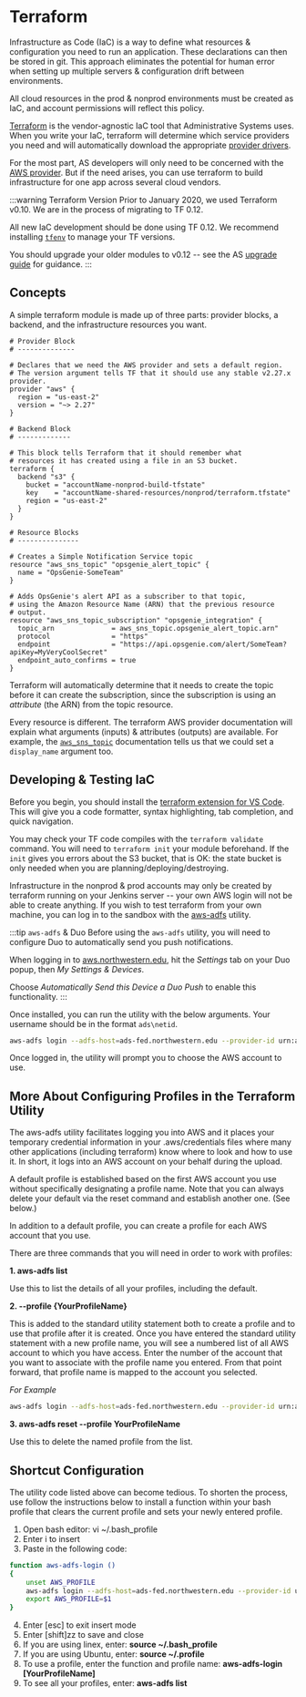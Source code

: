 # Terraform
Infrastructure as Code (IaC) is a way to define what resources & configuration you need to run an application. These declarations can then be stored in git. This approach eliminates the potential for human error when setting up multiple servers & configuration drift between environments.

All cloud resources in the prod & nonprod environments must be created as IaC, and account permissions will reflect this policy.

[Terraform](https://www.terraform.io/) is the vendor-agnostic IaC tool that Administrative Systems uses. When you write your IaC, terraform will determine which service providers you need and will automatically download the appropriate [provider drivers](https://www.terraform.io/docs/providers/index.html). 

For the most part, AS developers will only need to be concerned with the [AWS provider](https://www.terraform.io/docs/providers/aws/index.html). But if the need arises, you can use terraform to build infrastructure for one app across several cloud vendors.

:::warning Terraform Version
Prior to January 2020, we used Terraform v0.10. We are in the process of migrating to TF 0.12. 

All new IaC development should be done using TF 0.12. We recommend installing [`tfenv`](https://github.com/tfutils/tfenv) to manage your TF versions.

You should upgrade your older modules to v0.12 -- see the AS [upgrade guide](./tf-upgrading.md) for guidance.
:::

## Concepts
A simple terraform module is made up of three parts: provider blocks, a backend, and the infrastructure resources you want.

```hcl
# Provider Block
# --------------

# Declares that we need the AWS provider and sets a default region.
# The version argument tells TF that it should use any stable v2.27.x provider.
provider "aws" {
  region = "us-east-2"
  version = "~> 2.27"
}

# Backend Block
# -------------

# This block tells Terraform that it should remember what
# resources it has created using a file in an S3 bucket.
terraform {
  backend "s3" {
    bucket = "accountName-nonprod-build-tfstate"
    key    = "accountName-shared-resources/nonprod/terraform.tfstate"
    region = "us-east-2"
  }
}

# Resource Blocks
# ---------------

# Creates a Simple Notification Service topic
resource "aws_sns_topic" "opsgenie_alert_topic" {
  name = "OpsGenie-SomeTeam"
}

# Adds OpsGenie's alert API as a subscriber to that topic,
# using the Amazon Resource Name (ARN) that the previous resource
# output.
resource "aws_sns_topic_subscription" "opsgenie_integration" {
  topic_arn              = aws_sns_topic.opsgenie_alert_topic.arn"
  protocol               = "https"
  endpoint               = "https://api.opsgenie.com/alert/SomeTeam?apiKey=MyVeryCoolSecret"
  endpoint_auto_confirms = true
}
```

Terraform will automatically determine that it needs to create the topic before it can create the subscription, since the subscription is using an *attribute* (the ARN) from the topic resource.

Every resource is different. The terraform AWS provider documentation will explain what arguments (inputs) & attributes (outputs) are available. For example, the [`aws_sns_topic`](https://www.terraform.io/docs/providers/aws/r/sns_topic.html) documentation tells us that we could set a `display_name` argument too.

## Developing & Testing IaC
Before you begin, you should install the [terraform extension for VS Code](https://marketplace.visualstudio.com/items?itemName=mauve.terraform). This will give you a code formatter, syntax highlighting, tab completion, and quick navigation.

You may check your TF code compiles with the `terraform validate` command. You will need to `terraform init` your module beforehand. If the `init` gives you errors about the S3 bucket, that is OK: the state bucket is only needed when you are planning/deploying/destroying.

Infrastructure in the nonprod & prod accounts may only be created by terraform running on your Jenkins server -- your own AWS login will not be able to create anything. If you wish to test terraform from your own machine, you can log in to the sandbox with the [aws-adfs](https://github.com/venth/aws-adfs) utility.

:::tip `aws-adfs` & Duo
Before using the `aws-adfs` utility, you will need to configure Duo to automatically send you push notifications.

When logging in to [aws.northwestern.edu](https://aws.northwestern.edu), hit the *Settings* tab on your Duo popup, then *My Settings & Devices*.

Choose *Automatically Send this Device a Duo Push* to enable this functionality.
:::

Once installed, you can run the utility with the below arguments. Your username should be in the format `ads\netid`.

```sh
aws-adfs login --adfs-host=ads-fed.northwestern.edu --provider-id urn:amazon:webservices --region us-east-2 --no-sspi
```

Once logged in, the utility will prompt you to choose the AWS account to use.

## More About Configuring Profiles in the Terraform Utility

The aws-adfs utility facilitates logging you into AWS and it places your temporary credential information in your .aws/credentials files where many other applications (including terraform) know where to look and how to use it. In short, it logs into an AWS account on your behalf during the upload.

A default profile is established based on the first AWS account you use without specifically designating a profile name. Note that you can always delete your default via the reset command and establish another one. (See below.)

In addition to a default profile, you can create a profile for each AWS account that you use.

There are three commands that you will need in order to work with profiles:

**1. aws-adfs list**

Use this to list the details of all your profiles, including the default.


**2. --profile {YourProfileName}**

This is added to the standard utility statement both to create a profile and to use that profile after it is created.
Once you have entered the standard utility statement with a new profile name, you will see a numbered list of all AWS account to which you have access.
Enter the number of the account that you want to associate with the profile name you entered. From that point forward, that profile name is mapped to the account you selected.

*For Example*
```sh
aws-adfs login --adfs-host=ads-fed.northwestern.edu --provider-id urn:amazon:webservices --region us-east-2 **--profile YourProfileName**
```

**3. aws-adfs reset --profile YourProfileName**

Use this to delete the named profile from the list.



## Shortcut Configuration
The utility code listed above can become tedious. To shorten the process, use follow the instructions below to install a function within your bash profile that clears the current profile and sets your newly entered profile.

1. Open bash editor:   vi ~/.bash_profile
2. Enter i to insert
3. Paste in the following code:

```sh
function aws-adfs-login ()
{                                                                                     
	unset AWS_PROFILE
	aws-adfs login --adfs-host=ads-fed.northwestern.edu --provider-id urn:amazon:webservices --profile $1 --no-sspi
	export AWS_PROFILE=$1
}
```

4. Enter [esc] to exit insert mode
5. Enter [shift]zz to save and close
6. If you are using linex, enter:   **source ~/.bash_profile**
7. If you are using Ubuntu, enter:   **source ~/.profile**
8. To use a profile, enter the function and profile name:  **aws-adfs-login [YourProfileName]**
9. To see all your profiles, enter: **aws-adfs list**
